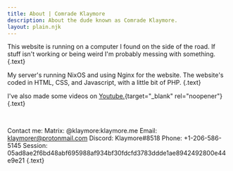 ```yaml
---
title: About | Comrade Klaymore
description: About the dude known as Comrade Klaymore.
layout: plain.njk
---
```


This website is running on a computer I found on the side of the road. If stuff isn't working or being weird I'm probably messing with something. {.text}

My server's running NixOS and using Nginx for the website. The website's coded in HTML, CSS, and Javascript, with a little bit of PHP. {.text}

I've also made some videos on [Youtube.](https://www.youtube.com/channel/UCrLkMOV08B50cJFD2ocWdMA){target="_blank" rel="noopener"} {.text}

<br />

Contact me:
Matrix: @klaymore:klaymore.me
Email: klaymorer@protonmail.com
Discord: Klaymore#8518
Phone: +1-206-586-5145
Session: 05ad8ae2f6bd48abf695988af934bf30fdcfd3783ddde1ae8942492800e44e9e21 {.text}
